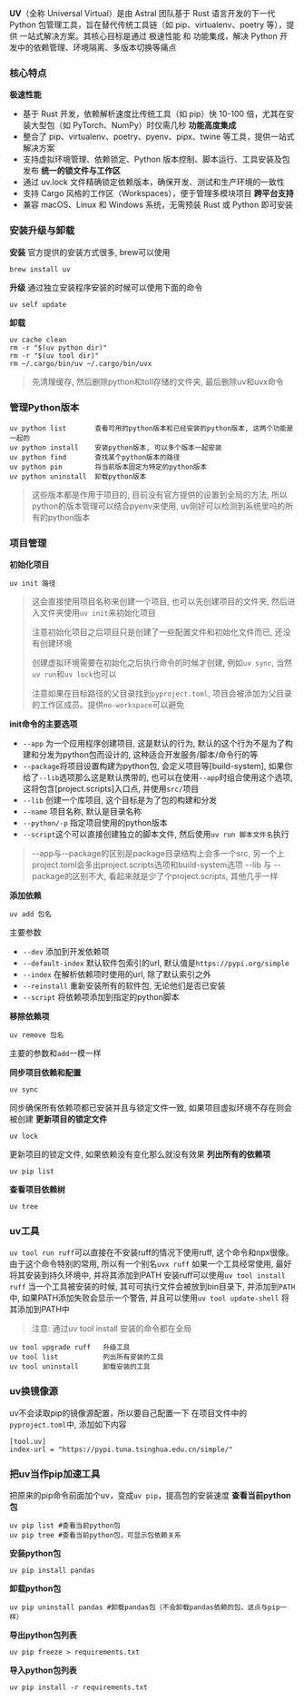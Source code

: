 
**UV**（全称 Universal Virtual）是由 Astral 团队基于 Rust 语言开发的下一代 Python 包管理工具，旨在替代传统工具链（如 pip、virtualenv、poetry 等），提供 一站式解决方案。其核心目标是通过 极速性能 和 功能集成，解决 Python 开发中的依赖管理、环境隔离、多版本切换等痛点

### 核心特点
**极速性能**
- 基于 Rust 开发，依赖解析速度比传统工具（如 pip）快 10-100 倍，尤其在安装大型包（如 PyTorch、NumPy）时仅需几秒‌
**功能高度集成**
- 整合了 pip、virtualenv、poetry、pyenv、pipx、twine 等工具，提供一站式解决方案‌
- 支持虚拟环境管理、依赖锁定、Python 版本控制、脚本运行、工具安装及包发布‌
**统一的锁文件与工作区**
- 通过 uv.lock 文件精确锁定依赖版本，确保开发、测试和生产环境的一致性‌
- 支持 Cargo 风格的工作区（Workspaces），便于管理多模块项目‌
**跨平台支持**
- 兼容 macOS、Linux 和 Windows 系统，无需预装 Rust 或 Python 即可安装
‌
### 安装升级与卸载
**安装**
官方提供的安装方式很多, brew可以使用
```
brew install uv
```
**升级**
通过独立安装程序安装的时候可以使用下面的命令
```
uv self update
```
**卸载**
```
uv cache clean
rm -r "$(uv python dir)"
rm -r "$(uv tool dir)"
rm ~/.cargo/bin/uv ~/.cargo/bin/uvx
```
> 先清理缓存, 然后删除python和toll存储的文件夹, 最后删除uv和uvx命令

### 管理Python版本
```
uv python list       查看可用的python版本和已经安装的python版本, 这两个功能是一起的
uv python install    安装python版本, 可以多个版本一起安装
uv python find       查找某个python版本的路径
uv python pin        将当前版本固定为特定的python版本
uv python uninstall  卸载python版本
```
> 这些版本都是作用于项目的, 目前没有官方提供的设置到全局的方法, 所以python的版本管理可以结合pyenv来使用, uv刚好可以检测到系统里吗的所有的python版本


### 项目管理
**初始化项目**
```
uv init 路径
```
> 这会直接使用项目名称来创建一个项目, 也可以先创建项目的文件夹, 然后进入文件夹使用`uv init`来初始化项目
> 
> 注意初始化项目之后项目只是创建了一些配置文件和初始化文件而已, 还没有创建环境
> 
> 创建虚拟环境需要在初始化之后执行命令的时候才创建, 例如`uv sync`, 当然`uv run`和`uv lock`也可以
> 
> 注意如果在目标路径的父目录找到`pyproject.toml`, 项目会被添加为父目录的工作区成员。提供`no-workspace`可以避免

**init命令的主要选项**
- `--app`  为一个应用程序创建项目, 这是默认的行为, 默认的这个行为不是为了构建和分发为python包而设计的, 这种适合开发服务/脚本/命令行的等
- `--package`将项目设置构建为python包, 会定义项目等[build-system], 如果你给了`--lib`选项那么这是默认携带的, 也可以在使用`--app`时组合使用这个选项,  这将包含[project.scripts]入口点, 并使用`src/`项目
- `--lib` 创建一个库项目, 这个目标是为了包的构建和分发
- `--name` 项目名称, 默认是目录名称
- `--python/-p` 指定项目使用的python版本
- `--script`这个可以直接创建独立的脚本文件, 然后使用`uv run 脚本文件名`执行
> --app与--package的区别是package目录结构上会多一个src, 另一个上project.toml会多出project.scripts选项和build-system选项
> --lib 与 --package的区别不大, 看起来就是少了个project.scripts, 其他几乎一样

**添加依赖**
```
uv add 包名
```
主要参数
- `--dev`  添加到开发依赖项
- `--default-index` 默认软件包索引的url, 默认值是`https://pypi.org/simple`
- `--index`  在解析依赖项时使用的url, 除了默认索引之外
- `--reinstall`  重新安装所有的软件包, 无论他们是否已安装
- `--script` 将依赖项添加到指定的python脚本

**移除依赖项**
```
uv remove 包名
```
 主要的参数和`add`一模一样

**同步项目依赖和配置**
```
uv sync
```
同步确保所有依赖项都已安装并且与锁定文件一致, 如果项目虚拟环境不存在则会被创建
**更新项目的锁定文件**
```
uv lock
```
更新项目的锁定文件, 如果依赖没有变化那么就没有效果
**列出所有的依赖项**
```
uv pip list
```
**查看项目依赖树**
```
uv tree
```

### uv工具
`uv tool run ruff`可以直接在不安装ruff的情况下使用ruff, 这个命令和npx很像。
由于这个命令特别的常用, 所以有一个别名`uvx ruff`
如果一个工具经常使用, 最好将其安装到持久环境中, 并将其添加到PATH
安装ruff可以使用`uv tool install ruff`
当一个工具被安装的时候, 其可可执行文件会被放到bin目录下, 并添加到`PATH`中, 如果PATH添加失败会显示一个警告, 并且可以使用`uv tool update-shell` 将其添加到PATH中
> 注意: 通过uv tool install 安装的命令都在全局

```
uv tool upgrade ruff   升级工具
uv tool list           列出所有安装的工具
uv tool uninstall      卸载安装的工具
```

### uv换镜像源
uv不会读取pip的镜像源配置，所以要自己配置一下
在项目文件中的`pyproject.toml`中, 添加如下内容
```
[tool.uv]
index-url = "https://pypi.tuna.tsinghua.edu.cn/simple/"
```

### 把uv当作pip加速工具
把原来的pip命令前面加个uv，变成`uv pip`，提高包的安装速度
**查看当前python包**
```
uv pip list #查看当前python包
uv pip tree #查看当前python包，可显示包依赖关系
```
**安装python包**
```
uv pip install pandas
```
**卸载python包**
```
uv pip uninstall pandas #卸载pandas包（不会卸载pandas依赖的包，这点与pip一样）
```
**导出python包列表**
```
uv pip freeze > requirements.txt
```
**导入python包列表**
```
uv pip install -r requirements.txt
```

